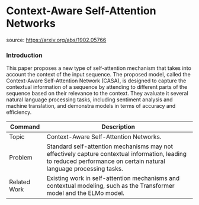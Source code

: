 # Context-Aware Self-Attention Networks

source: https://arxiv.org/abs/1902.05766

### Introduction
This paper proposes a new type of self-attention mechanism that takes into account the context of the input sequence. The proposed model, called the Context-Aware Self-Attention Network (CASA), is designed to capture the contextual information of a sequence by attending to different parts of the sequence based on their relevance to the context. They avaluate it several natural language processing tasks, including sentiment analysis and machine translation, and demonstra models in terms of accuracy and efficiency.


| Command | Description |
| --- | --- |
|Topic| Context-Aware Self-Attention Networks. |
|Problem| Standard self-attention mechanisms may not effectively capture contextual information, leading to reduced performance on certain natural language processing tasks.   |
|Related Work| Existing work in self-attention mechanisms and contextual modeling, such as the Transformer model and the ELMo model.|
